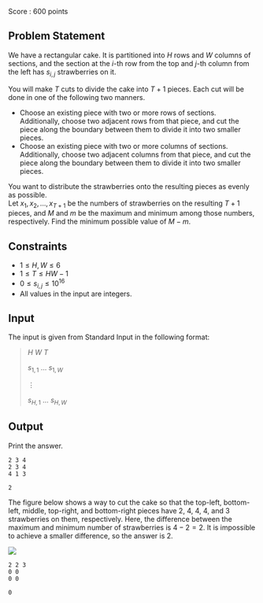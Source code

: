 Score : $600$ points

## Problem Statement

We have a rectangular cake. It is partitioned into $H$ rows and $W$ columns of sections, and the section at the $i$-th row from the top and $j$-th column from the left has $s_{i,j}$ strawberries on it.

You will make $T$ cuts to divide the cake into $T+1$ pieces. Each cut will be done in one of the following two manners.

- Choose an existing piece with two or more rows of sections. Additionally, choose two adjacent rows from that piece, and cut the piece along the boundary between them to divide it into two smaller pieces.
- Choose an existing piece with two or more columns of sections. Additionally, choose two adjacent columns from that piece, and cut the piece along the boundary between them to divide it into two smaller pieces.

You want to distribute the strawberries onto the resulting pieces as evenly as possible.<br>
Let $x_1,x_2,\ldots,x_{T+1}$ be the numbers of strawberries on the resulting $T+1$ pieces, and $M$ and $m$ be the maximum and minimum among those numbers, respectively. Find the minimum possible value of $M - m$.

## Constraints

- $1 \leq H,W \leq 6$
- $1 \leq T \leq HW-1$
- $0 \leq s_{i,j} \leq 10^{16}$
- All values in the input are integers.

## Input

The input is given from Standard Input in the following format:

> $H$ $W$ $T$
> 
> $s_{1,1}$ $\ldots$ $s_{1,W}$
> 
> $\vdots$
> 
> $s_{H,1}$ $\ldots$ $s_{H,W}$

## Output

Print the answer.

```input1
2 3 4
2 3 4
4 1 3
```

```output1
2
```

The figure below shows a way to cut the cake so that the top-left, bottom-left, middle, top-right, and bottom-right pieces have $2$, $4$, $4$, $4$, and $3$ strawberries on them, respectively. Here, the difference between the maximum and minimum number of strawberries is $4-2=2$. It is impossible to achieve a smaller difference, so the answer is $2$.

![](https://img.atcoder.jp/abc298/6d6a4c5fc7ac2723af8e8b30e48957da.png)

```input2
2 2 3
0 0
0 0
```

```output2
0
```